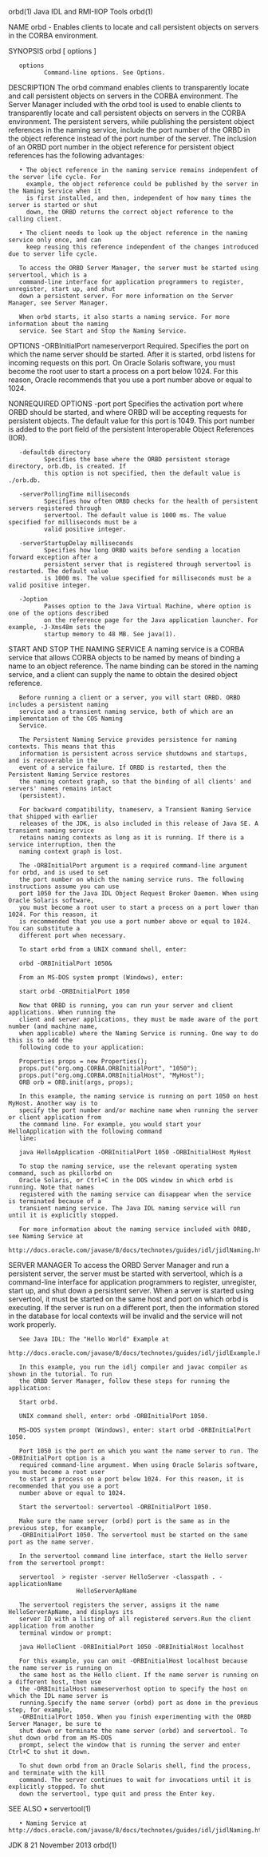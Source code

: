 orbd(1)                               Java IDL and RMI-IIOP Tools                              orbd(1)

NAME
       orbd - Enables clients to locate and call persistent objects on servers in the CORBA
       environment.

SYNOPSIS
       orbd [ options ]

       options
              Command-line options. See Options.

DESCRIPTION
       The orbd command enables clients to transparently locate and call persistent objects on servers
       in the CORBA environment. The Server Manager included with the orbd tool is used to enable
       clients to transparently locate and call persistent objects on servers in the CORBA
       environment. The persistent servers, while publishing the persistent object references in the
       naming service, include the port number of the ORBD in the object reference instead of the port
       number of the server. The inclusion of an ORBD port number in the object reference for
       persistent object references has the following advantages:

       • The object reference in the naming service remains independent of the server life cycle. For
         example, the object reference could be published by the server in the Naming Service when it
         is first installed, and then, independent of how many times the server is started or shut
         down, the ORBD returns the correct object reference to the calling client.

       • The client needs to look up the object reference in the naming service only once, and can
         keep reusing this reference independent of the changes introduced due to server life cycle.

       To access the ORBD Server Manager, the server must be started using servertool, which is a
       command-line interface for application programmers to register, unregister, start up, and shut
       down a persistent server. For more information on the Server Manager, see Server Manager.

       When orbd starts, it also starts a naming service. For more information about the naming
       service. See Start and Stop the Naming Service.

OPTIONS
       -ORBInitialPort nameserverport
              Required. Specifies the port on which the name server should be started. After it is
              started, orbd listens for incoming requests on this port. On Oracle Solaris software,
              you must become the root user to start a process on a port below 1024. For this reason,
              Oracle recommends that you use a port number above or equal to 1024.

   NONREQUIRED OPTIONS
       -port port
              Specifies the activation port where ORBD should be started, and where ORBD will be
              accepting requests for persistent objects. The default value for this port is 1049. This
              port number is added to the port field of the persistent Interoperable Object References
              (IOR).

       -defaultdb directory
              Specifies the base where the ORBD persistent storage directory, orb.db, is created. If
              this option is not specified, then the default value is ./orb.db.

       -serverPollingTime milliseconds
              Specifies how often ORBD checks for the health of persistent servers registered through
              servertool. The default value is 1000 ms. The value specified for milliseconds must be a
              valid positive integer.

       -serverStartupDelay milliseconds
              Specifies how long ORBD waits before sending a location forward exception after a
              persistent server that is registered through servertool is restarted. The default value
              is 1000 ms. The value specified for milliseconds must be a valid positive integer.

       -Joption
              Passes option to the Java Virtual Machine, where option is one of the options described
              on the reference page for the Java application launcher. For example, -J-Xms48m sets the
              startup memory to 48 MB. See java(1).

   START AND STOP THE NAMING SERVICE
       A naming service is a CORBA service that allows CORBA objects to be named by means of binding a
       name to an object reference. The name binding can be stored in the naming service, and a client
       can supply the name to obtain the desired object reference.

       Before running a client or a server, you will start ORBD. ORBD includes a persistent naming
       service and a transient naming service, both of which are an implementation of the COS Naming
       Service.

       The Persistent Naming Service provides persistence for naming contexts. This means that this
       information is persistent across service shutdowns and startups, and is recoverable in the
       event of a service failure. If ORBD is restarted, then the Persistent Naming Service restores
       the naming context graph, so that the binding of all clients' and servers' names remains intact
       (persistent).

       For backward compatibility, tnameserv, a Transient Naming Service that shipped with earlier
       releases of the JDK, is also included in this release of Java SE. A transient naming service
       retains naming contexts as long as it is running. If there is a service interruption, then the
       naming context graph is lost.

       The -ORBInitialPort argument is a required command-line argument for orbd, and is used to set
       the port number on which the naming service runs. The following instructions assume you can use
       port 1050 for the Java IDL Object Request Broker Daemon. When using Oracle Solaris software,
       you must become a root user to start a process on a port lower than 1024. For this reason, it
       is recommended that you use a port number above or equal to 1024. You can substitute a
       different port when necessary.

       To start orbd from a UNIX command shell, enter:

       orbd -ORBInitialPort 1050&

       From an MS-DOS system prompt (Windows), enter:

       start orbd -ORBInitialPort 1050

       Now that ORBD is running, you can run your server and client applications. When running the
       client and server applications, they must be made aware of the port number (and machine name,
       when applicable) where the Naming Service is running. One way to do this is to add the
       following code to your application:

       Properties props = new Properties();
       props.put("org.omg.CORBA.ORBInitialPort", "1050");
       props.put("org.omg.CORBA.ORBInitialHost", "MyHost");
       ORB orb = ORB.init(args, props);

       In this example, the naming service is running on port 1050 on host MyHost. Another way is to
       specify the port number and/or machine name when running the server or client application from
       the command line. For example, you would start your HelloApplication with the following command
       line:

       java HelloApplication -ORBInitialPort 1050 -ORBInitialHost MyHost

       To stop the naming service, use the relevant operating system command, such as pkillorbd on
       Oracle Solaris, or Ctrl+C in the DOS window in which orbd is running. Note that names
       registered with the naming service can disappear when the service is terminated because of a
       transient naming service. The Java IDL naming service will run until it is explicitly stopped.

       For more information about the naming service included with ORBD, see Naming Service at
       http://docs.oracle.com/javase/8/docs/technotes/guides/idl/jidlNaming.html

SERVER MANAGER
       To access the ORBD Server Manager and run a persistent server, the server must be started with
       servertool, which is a command-line interface for application programmers to register,
       unregister, start up, and shut down a persistent server. When a server is started using
       servertool, it must be started on the same host and port on which orbd is executing. If the
       server is run on a different port, then the information stored in the database for local
       contexts will be invalid and the service will not work properly.

       See Java IDL: The "Hello World" Example at
       http://docs.oracle.com/javase/8/docs/technotes/guides/idl/jidlExample.html

       In this example, you run the idlj compiler and javac compiler as shown in the tutorial. To run
       the ORBD Server Manager, follow these steps for running the application:

       Start orbd.

       UNIX command shell, enter: orbd -ORBInitialPort 1050.

       MS-DOS system prompt (Windows), enter: start orbd -ORBInitialPort 1050.

       Port 1050 is the port on which you want the name server to run. The -ORBInitialPort option is a
       required command-line argument. When using Oracle Solaris software, you must become a root user
       to start a process on a port below 1024. For this reason, it is recommended that you use a port
       number above or equal to 1024.

       Start the servertool: servertool -ORBInitialPort 1050.

       Make sure the name server (orbd) port is the same as in the previous step, for example,
       -ORBInitialPort 1050. The servertool must be started on the same port as the name server.

       In the servertool command line interface, start the Hello server from the servertool prompt:

       servertool  > register -server HelloServer -classpath . -applicationName
                       HelloServerApName

       The servertool registers the server, assigns it the name HelloServerApName, and displays its
       server ID with a listing of all registered servers.Run the client application from another
       terminal window or prompt:

       java HelloClient -ORBInitialPort 1050 -ORBInitialHost localhost

       For this example, you can omit -ORBInitialHost localhost because the name server is running on
       the same host as the Hello client. If the name server is running on a different host, then use
       the -ORBInitialHost nameserverhost option to specify the host on which the IDL name server is
       running.Specify the name server (orbd) port as done in the previous step, for example,
       -ORBInitialPort 1050. When you finish experimenting with the ORBD Server Manager, be sure to
       shut down or terminate the name server (orbd) and servertool. To shut down orbd from am MS-DOS
       prompt, select the window that is running the server and enter Ctrl+C to shut it down.

       To shut down orbd from an Oracle Solaris shell, find the process, and terminate with the kill
       command. The server continues to wait for invocations until it is explicitly stopped. To shut
       down the servertool, type quit and press the Enter key.

SEE ALSO
       • servertool(1)

       • Naming Service at http://docs.oracle.com/javase/8/docs/technotes/guides/idl/jidlNaming.html

JDK 8                                      21 November 2013                                    orbd(1)
